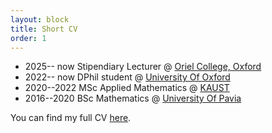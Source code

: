 ```yaml
---
layout: block
title: Short CV
order: 1
---
```


* 2025-- now Stipendiary Lecturer  @  [Oriel College, Oxford](https://www.oriel.ox.ac.uk/)
* 2022-- now DPhil student  @  [University Of Oxford](https://www.maths.ox.ac.uk/)
* 2020--2022 MSc Applied Mathematics @ [KAUST](https://www.kaust.edu.sa/en/) 
* 2016--2020 BSc Mathematics @ [University Of Pavia](https://matematica.unipv.it/en/homepage-english/) 

<!--more-->
You can find my full CV [here](https://uzerbinati.github.io/assets/cv.pdf).